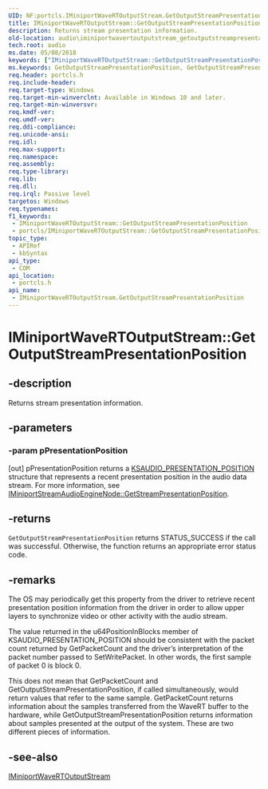 ```yaml
---
UID: NF:portcls.IMiniportWaveRTOutputStream.GetOutputStreamPresentationPosition
title: IMiniportWaveRTOutputStream::GetOutputStreamPresentationPosition (portcls.h)
description: Returns stream presentation information.
old-location: audio\iminiportwavertoutputstream_getoutputstreampresentationposition.htm
tech.root: audio
ms.date: 05/08/2018
keywords: ["IMiniportWaveRTOutputStream::GetOutputStreamPresentationPosition"]
ms.keywords: GetOutputStreamPresentationPosition, GetOutputStreamPresentationPosition method [Audio Devices], GetOutputStreamPresentationPosition method [Audio Devices],IMiniportWaveRTOutputStream interface, IMiniportWaveRTOutputStream interface [Audio Devices],GetOutputStreamPresentationPosition method, IMiniportWaveRTOutputStream.GetOutputStreamPresentationPosition, IMiniportWaveRTOutputStream::GetOutputStreamPresentationPosition, audio.iminiportwavertoutputstream_getoutputstreampresentationposition, portcls/IMiniportWaveRTOutputStream::GetOutputStreamPresentationPosition
req.header: portcls.h
req.include-header: 
req.target-type: Windows
req.target-min-winverclnt: Available in Windows 10 and later.
req.target-min-winversvr: 
req.kmdf-ver: 
req.umdf-ver: 
req.ddi-compliance: 
req.unicode-ansi: 
req.idl: 
req.max-support: 
req.namespace: 
req.assembly: 
req.type-library: 
req.lib: 
req.dll: 
req.irql: Passive level
targetos: Windows
req.typenames: 
f1_keywords:
 - IMiniportWaveRTOutputStream::GetOutputStreamPresentationPosition
 - portcls/IMiniportWaveRTOutputStream::GetOutputStreamPresentationPosition
topic_type:
 - APIRef
 - kbSyntax
api_type:
 - COM
api_location:
 - portcls.h
api_name:
 - IMiniportWaveRTOutputStream.GetOutputStreamPresentationPosition
---
```


# IMiniportWaveRTOutputStream::GetOutputStreamPresentationPosition


## -description

Returns stream presentation information.

## -parameters

### -param pPresentationPosition 

[out]
 pPresentationPosition returns a <a href="/windows-hardware/drivers/ddi/ksmedia/ns-ksmedia-ksaudio_presentation_position">KSAUDIO_PRESENTATION_POSITION</a> structure that represents a recent presentation position in the audio data stream. For more information, see <a href="/windows-hardware/drivers/ddi/portcls/nf-portcls-iminiportstreamaudioenginenode-getstreampresentationposition">IMiniportStreamAudioEngineNode::GetStreamPresentationPosition</a>.

## -returns

<code>GetOutputStreamPresentationPosition</code> returns STATUS_SUCCESS if the call was successful. Otherwise, the function returns an appropriate error status code.

## -remarks

The OS may periodically get this property from the driver to retrieve recent presentation position information from the driver in order to allow upper layers to synchronize video or other activity with the audio stream.

The value returned in the u64PositionInBlocks member of KSAUDIO_PRESENTATION_POSITION should be consistent with the packet count returned by GetPacketCount and the driver’s interpretation of the packet number passed to SetWritePacket. In other words, the first sample of packet 0 is block 0. 



This does not mean that GetPacketCount and GetOutputStreamPresentationPosition, if called simultaneously, would return values that refer to the same sample. GetPacketCount returns information about the samples transferred from the WaveRT buffer to the hardware, while GetOutputStreamPresentationPosition returns information about samples presented at the output of the system. These are two different pieces of information.

## -see-also

<a href="/windows-hardware/drivers/ddi/portcls/nn-portcls-iminiportwavertoutputstream">IMiniportWaveRTOutputStream</a>
